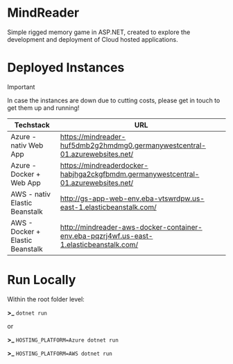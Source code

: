 # MindReader

Simple rigged memory game in ASP.NET, created to explore the development and deployment of Cloud hosted applications.

# Deployed Instances

> [!IMPORTANT]
> In case the instances are down due to cutting costs, please get in touch to get them up and running!

| Techstack | URL |
|--|--|
| Azure - nativ Web App | https://mindreader-huf5dmb2g2hmdmg0.germanywestcentral-01.azurewebsites.net/ |
| Azure - Docker + Web App | https://mindreaderdocker-habjhga2ckgfbmdm.germanywestcentral-01.azurewebsites.net/ |
| AWS - nativ Elastic Beanstalk | http://gs-app-web-env.eba-vtswrdpw.us-east-1.elasticbeanstalk.com/ |
| AWS - Docker + Elastic Beanstalk | http://mindreader-aws-docker-container-env.eba-pqzrj4wf.us-east-1.elasticbeanstalk.com/ |

# Run Locally

Within the root folder level:

**>_** `dotnet run`

or

**>_** `HOSTING_PLATFORM=Azure dotnet run`

**>_** `HOSTING_PLATFORM=AWS dotnet run`
